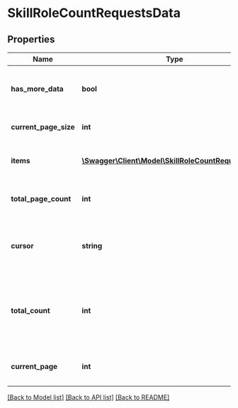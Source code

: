 # SkillRoleCountRequestsData

## Properties
Name | Type | Description | Notes
------------ | ------------- | ------------- | -------------
**has_more_data** | **bool** | True if the current page is not the last page | 
**current_page_size** | **int** | Number of items per page | 
**items** | [**\Swagger\Client\Model\SkillRoleCountRequestsItems**](SkillRoleCountRequestsItems.md) | Array of users in the role info objects | 
**total_page_count** | **int** | Total number of pages returned | [optional] 
**cursor** | **string** | Unique ID used to temporarily store search parameters | 
**total_count** | **int** | Total number of Items returned. Returned if total_count parameter is 1 | [optional] 
**current_page** | **int** | Page number of the current page | 

[[Back to Model list]](../README.md#documentation-for-models) [[Back to API list]](../README.md#documentation-for-api-endpoints) [[Back to README]](../README.md)


